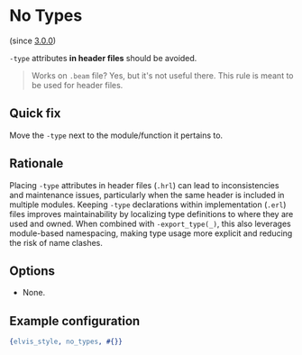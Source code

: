 # No Types

(since [3.0.0](https://github.com/inaka/elvis_core/releases/tag/3.0.0))

`-type` attributes **in header files** should be avoided.

> Works on `.beam` file? Yes, but it's not useful there. This rule is meant to be used for header files.

## Quick fix

Move the `-type` next to the module/function it pertains to.

## Rationale

Placing `-type` attributes in header files (`.hrl`) can lead to inconsistencies and maintenance
issues, particularly when the same header is included in multiple modules. Keeping `-type`
declarations within implementation (`.erl`) files improves maintainability by localizing type
definitions to where they are used and owned. When combined with `-export_type(_)`, this also
leverages module-based namespacing, making type usage more explicit and reducing the risk of name
clashes.

## Options

- None.

## Example configuration

```erlang
{elvis_style, no_types, #{}}
```
